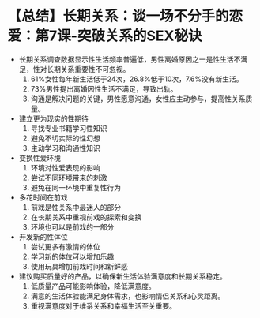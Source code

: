 # 【总结】长期关系：谈一场不分手的恋爱：第7课-突破关系的SEX秘诀

-   长期关系调查数据显示性生活频率普遍低，男性离婚原因之一是性生活不满足，性对长期关系重要性不可忽视。
    1.  61%女性每年新生活低于24次，26.8%低于10次，7.6%没有新生活。
    2.  73%男性提出离婚因性生活不满足，导致出轨。
    3.  沟通是解决问题的关键，男性愿意沟通，女性应主动参与，提高性关系质量。
-   建立更为现实的性期待
    1.  寻找专业书籍学习性知识
    2.  避免不切实际的性幻想
    3.  主动学习和沟通性知识
-   变换性爱环境
    1.  环境对性爱表现的影响
    2.  尝试不同环境带来的刺激
    3.  避免在同一环境中重复性行为
-   多花时间在前戏
    1.  前戏是性关系中最迷人的部分
    2.  在长期关系中重视前戏的探索和变换
    3.  环境也可以是前戏的一部分
-   开发新的性体位
    1.  尝试更多有激情的体位
    2.  学习新的体位可以增加乐趣
    3.  使用玩具增加前戏时间和新鲜感
-   建议购买质量好的产品，以确保新生活体验满意度和长期关系稳定。
    1.  低质量产品可能影响体验，降低满意度。
    2.  满意的生活体验能满足身体需求，也影响情侣关系和心灵距离。
    3.  重视满意度对于维系关系和幸福生活至关重要。